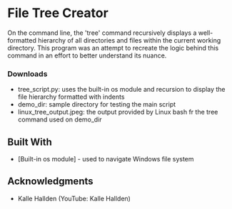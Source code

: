 # File Tree Creator

On the command line, the 'tree' command recursively displays a well-formatted hierarchy of all directories and files within the current working directory. This program was an attempt to recreate the logic behind this command in an effort to better understand its nuance.

### Downloads

* tree_script.py: uses the built-in os module and recursion to display the file hierarchy formatted with indents
* demo_dir: sample directory for testing the main script
* linux_tree_output.jpeg: the output provided by Linux bash fr the tree command used on demo_dir

## Built With

  - [Built-in os module] - used to navigate Windows file system

## Acknowledgments

  - Kalle Hallden (YouTube: Kalle Hallden)
  

